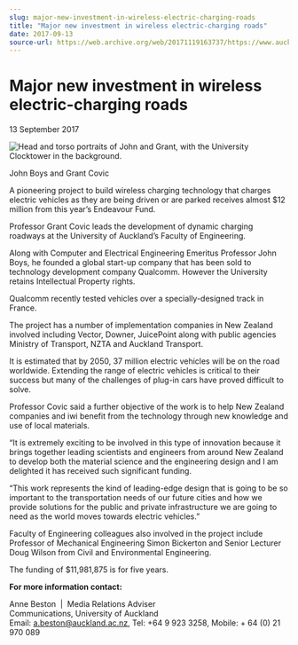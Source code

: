 ```yaml
---
slug: major-new-investment-in-wireless-electric-charging-roads
title: "Major new investment in wireless electric-charging roads"
date: 2017-09-13
source-url: https://web.archive.org/web/20171119163737/https://www.auckland.ac.nz/en/about/news-events-and-notices/news/news-2017/09/major-new-investment-in-wireless-electric-charging-roads.html
---
```

Major new investment in wireless electric-charging roads
========================================================

13 September 2017

![Head and torso portraits of John and Grant, with the University Clocktower in the background.](https://www.auckland.ac.nz/en/about/news-events-and-notices/news/news-2017/09/major-new-investment-in-wireless-electric-charging-roads/_jcr_content/par/textimage/image.img.jpg/1505411272909.jpg "John Boys and Grant Covic")

John Boys and Grant Covic

A pioneering project to build wireless charging technology that charges electric vehicles as they are being driven or are parked receives almost $12 million from this year’s Endeavour Fund.

Professor Grant Covic leads the development of dynamic charging roadways at the University of Auckland’s Faculty of Engineering.

Along with Computer and Electrical Engineering Emeritus Professor John Boys, he founded a global start-up company that has been sold to technology development company Qualcomm. However the University retains Intellectual Property rights.

Qualcomm recently tested vehicles over a specially-designed track in France.

The project has a number of implementation companies in New Zealand involved including Vector, Downer, JuicePoint along with public agencies Ministry of Transport, NZTA and Auckland Transport.

It is estimated that by 2050, 37 million electric vehicles will be on the road worldwide. Extending the range of electric vehicles is critical to their success but many of the challenges of plug-in cars have proved difficult to solve.

Professor Covic said a further objective of the work is to help New Zealand companies and iwi benefit from the technology through new knowledge and use of local materials.

“It is extremely exciting to be involved in this type of innovation because it brings together leading scientists and engineers from around New Zealand to develop both the material science and the engineering design and I am delighted it has received such significant funding.

“This work represents the kind of leading-edge design that is going to be so important to the transportation needs of our future cities and how we provide solutions for the public and private infrastructure we are going to need as the world moves towards electric vehicles.”

Faculty of Engineering colleagues also involved in the project include Professor of Mechanical Engineering Simon Bickerton and Senior Lecturer Doug Wilson from Civil and Environmental Engineering.

The funding of $11,981,875 is for five years.

**For more information contact:**

Anne Beston  |  Media Relations Adviser  
Communications, University of Auckland  
Email: [a.beston@auckland.ac.nz](mailto:a.beston@auckland.ac.nz), Tel: +64 9 923 3258, Mobile: + 64 (0) 21 970 089